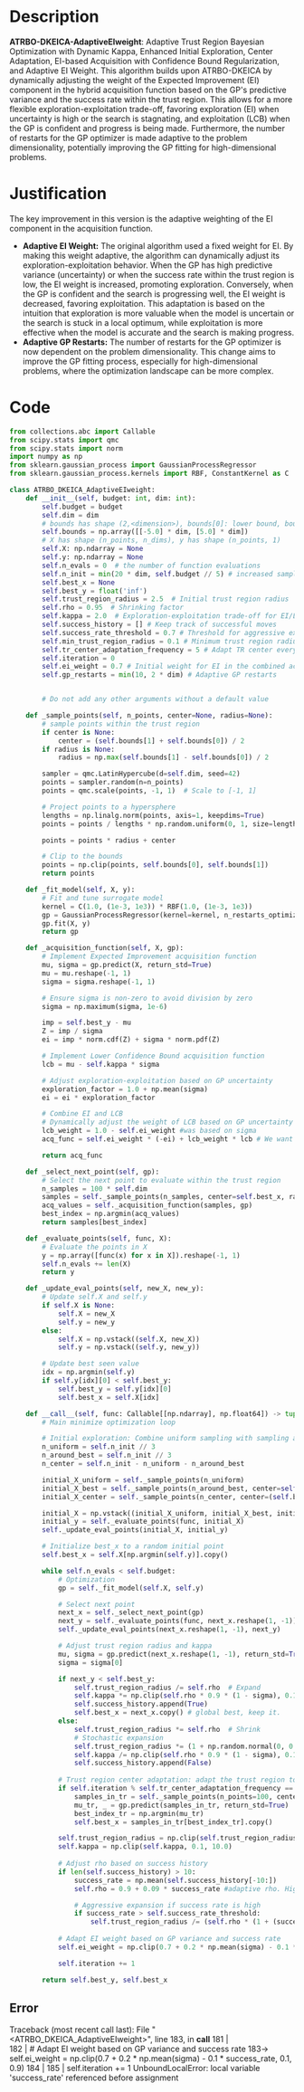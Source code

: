 # Description
**ATRBO-DKEICA-AdaptiveEIweight**: Adaptive Trust Region Bayesian Optimization with Dynamic Kappa, Enhanced Initial Exploration, Center Adaptation, EI-based Acquisition with Confidence Bound Regularization, and Adaptive EI Weight. This algorithm builds upon ATRBO-DKEICA by dynamically adjusting the weight of the Expected Improvement (EI) component in the hybrid acquisition function based on the GP's predictive variance and the success rate within the trust region. This allows for a more flexible exploration-exploitation trade-off, favoring exploration (EI) when uncertainty is high or the search is stagnating, and exploitation (LCB) when the GP is confident and progress is being made. Furthermore, the number of restarts for the GP optimizer is made adaptive to the problem dimensionality, potentially improving the GP fitting for high-dimensional problems.

# Justification
The key improvement in this version is the adaptive weighting of the EI component in the acquisition function.

*   **Adaptive EI Weight:** The original algorithm used a fixed weight for EI. By making this weight adaptive, the algorithm can dynamically adjust its exploration-exploitation behavior. When the GP has high predictive variance (uncertainty) or when the success rate within the trust region is low, the EI weight is increased, promoting exploration. Conversely, when the GP is confident and the search is progressing well, the EI weight is decreased, favoring exploitation. This adaptation is based on the intuition that exploration is more valuable when the model is uncertain or the search is stuck in a local optimum, while exploitation is more effective when the model is accurate and the search is making progress.
*   **Adaptive GP Restarts:** The number of restarts for the GP optimizer is now dependent on the problem dimensionality. This change aims to improve the GP fitting process, especially for high-dimensional problems, where the optimization landscape can be more complex.

# Code
```python
from collections.abc import Callable
from scipy.stats import qmc
from scipy.stats import norm
import numpy as np
from sklearn.gaussian_process import GaussianProcessRegressor
from sklearn.gaussian_process.kernels import RBF, ConstantKernel as C

class ATRBO_DKEICA_AdaptiveEIweight:
    def __init__(self, budget: int, dim: int):
        self.budget = budget
        self.dim = dim
        # bounds has shape (2,<dimension>), bounds[0]: lower bound, bounds[1]: upper bound
        self.bounds = np.array([[-5.0] * dim, [5.0] * dim])
        # X has shape (n_points, n_dims), y has shape (n_points, 1)
        self.X: np.ndarray = None
        self.y: np.ndarray = None
        self.n_evals = 0  # the number of function evaluations
        self.n_init = min(20 * dim, self.budget // 5) # increased samples for initial exploration
        self.best_x = None
        self.best_y = float('inf')
        self.trust_region_radius = 2.5  # Initial trust region radius
        self.rho = 0.95  # Shrinking factor
        self.kappa = 2.0  # Exploration-exploitation trade-off for EI/LCB
        self.success_history = [] # Keep track of successful moves
        self.success_rate_threshold = 0.7 # Threshold for aggressive expansion
        self.min_trust_region_radius = 0.1 # Minimum trust region radius
        self.tr_center_adaptation_frequency = 5 # Adapt TR center every 5 iterations
        self.iteration = 0
        self.ei_weight = 0.7 # Initial weight for EI in the combined acquisition function
        self.gp_restarts = min(10, 2 * dim) # Adaptive GP restarts


        # Do not add any other arguments without a default value

    def _sample_points(self, n_points, center=None, radius=None):
        # sample points within the trust region
        if center is None:
            center = (self.bounds[1] + self.bounds[0]) / 2
        if radius is None:
            radius = np.max(self.bounds[1] - self.bounds[0]) / 2

        sampler = qmc.LatinHypercube(d=self.dim, seed=42)
        points = sampler.random(n=n_points)
        points = qmc.scale(points, -1, 1)  # Scale to [-1, 1]

        # Project points to a hypersphere
        lengths = np.linalg.norm(points, axis=1, keepdims=True)
        points = points / lengths * np.random.uniform(0, 1, size=lengths.shape) ** (1 / self.dim)

        points = points * radius + center

        # Clip to the bounds
        points = np.clip(points, self.bounds[0], self.bounds[1])
        return points

    def _fit_model(self, X, y):
        # Fit and tune surrogate model
        kernel = C(1.0, (1e-3, 1e3)) * RBF(1.0, (1e-3, 1e3))
        gp = GaussianProcessRegressor(kernel=kernel, n_restarts_optimizer=self.gp_restarts, random_state=42)
        gp.fit(X, y)
        return gp

    def _acquisition_function(self, X, gp):
        # Implement Expected Improvement acquisition function
        mu, sigma = gp.predict(X, return_std=True)
        mu = mu.reshape(-1, 1)
        sigma = sigma.reshape(-1, 1)

        # Ensure sigma is non-zero to avoid division by zero
        sigma = np.maximum(sigma, 1e-6)

        imp = self.best_y - mu
        Z = imp / sigma
        ei = imp * norm.cdf(Z) + sigma * norm.pdf(Z)

        # Implement Lower Confidence Bound acquisition function
        lcb = mu - self.kappa * sigma

        # Adjust exploration-exploitation based on GP uncertainty
        exploration_factor = 1.0 + np.mean(sigma)
        ei = ei * exploration_factor

        # Combine EI and LCB
        # Dynamically adjust the weight of LCB based on GP uncertainty
        lcb_weight = 1.0 - self.ei_weight #was based on sigma
        acq_func = self.ei_weight * (-ei) + lcb_weight * lcb # We want to maximize EI, but minimize the acquisition function

        return acq_func

    def _select_next_point(self, gp):
        # Select the next point to evaluate within the trust region
        n_samples = 100 * self.dim
        samples = self._sample_points(n_samples, center=self.best_x, radius=self.trust_region_radius)
        acq_values = self._acquisition_function(samples, gp)
        best_index = np.argmin(acq_values)
        return samples[best_index]

    def _evaluate_points(self, func, X):
        # Evaluate the points in X
        y = np.array([func(x) for x in X]).reshape(-1, 1)
        self.n_evals += len(X)
        return y

    def _update_eval_points(self, new_X, new_y):
        # Update self.X and self.y
        if self.X is None:
            self.X = new_X
            self.y = new_y
        else:
            self.X = np.vstack((self.X, new_X))
            self.y = np.vstack((self.y, new_y))

        # Update best seen value
        idx = np.argmin(self.y)
        if self.y[idx][0] < self.best_y:
            self.best_y = self.y[idx][0]
            self.best_x = self.X[idx]

    def __call__(self, func: Callable[[np.ndarray], np.float64]) -> tuple[np.float64, np.array]:
        # Main minimize optimization loop

        # Initial exploration: Combine uniform sampling with sampling around the best seen point
        n_uniform = self.n_init // 3
        n_around_best = self.n_init // 3
        n_center = self.n_init - n_uniform - n_around_best

        initial_X_uniform = self._sample_points(n_uniform)
        initial_X_best = self._sample_points(n_around_best, center=self.best_x if self.best_x is not None else (self.bounds[1] + self.bounds[0]) / 2, radius=np.max(self.bounds[1] - self.bounds[0]) / 4) # Sampling around the current best or the middle
        initial_X_center = self._sample_points(n_center, center=(self.bounds[1] + self.bounds[0]) / 2, radius=np.max(self.bounds[1] - self.bounds[0]) / 4)

        initial_X = np.vstack((initial_X_uniform, initial_X_best, initial_X_center))
        initial_y = self._evaluate_points(func, initial_X)
        self._update_eval_points(initial_X, initial_y)

        # Initialize best_x to a random initial point
        self.best_x = self.X[np.argmin(self.y)].copy()

        while self.n_evals < self.budget:
            # Optimization
            gp = self._fit_model(self.X, self.y)

            # Select next point
            next_x = self._select_next_point(gp)
            next_y = self._evaluate_points(func, next_x.reshape(1, -1))
            self._update_eval_points(next_x.reshape(1, -1), next_y)

            # Adjust trust region radius and kappa
            mu, sigma = gp.predict(next_x.reshape(1, -1), return_std=True)
            sigma = sigma[0]

            if next_y < self.best_y:
                self.trust_region_radius /= self.rho  # Expand
                self.kappa *= np.clip(self.rho * 0.9 * (1 - sigma), 0.1, 1.0) # Reduced kappa decrease, also consider GP's uncertainty
                self.success_history.append(True)
                self.best_x = next_x.copy() # global best, keep it.
            else:
                self.trust_region_radius *= self.rho  # Shrink
                # Stochastic expansion
                self.trust_region_radius *= (1 + np.random.normal(0, 0.05) * np.sqrt(self.dim))
                self.kappa /= np.clip(self.rho * 0.9 * (1 - sigma), 0.1, 1.0) # increase kappa more when unsuccessful, also consider GP's uncertainty
                self.success_history.append(False)
                
            # Trust region center adaptation: adapt the trust region to the best point within the region
            if self.iteration % self.tr_center_adaptation_frequency == 0:
                samples_in_tr = self._sample_points(n_points=100, center=self.best_x, radius=self.trust_region_radius)
                mu_tr, _ = gp.predict(samples_in_tr, return_std=True)
                best_index_tr = np.argmin(mu_tr)
                self.best_x = samples_in_tr[best_index_tr].copy()

            self.trust_region_radius = np.clip(self.trust_region_radius, self.min_trust_region_radius, np.max(self.bounds[1] - self.bounds[0]) / 2)
            self.kappa = np.clip(self.kappa, 0.1, 10.0)
            
            # Adjust rho based on success history
            if len(self.success_history) > 10:
                success_rate = np.mean(self.success_history[-10:])
                self.rho = 0.9 + 0.09 * success_rate #adaptive rho. Higher success rate leads to higher rho, and thus slower shrinking.

                # Aggressive expansion if success rate is high
                if success_rate > self.success_rate_threshold:
                    self.trust_region_radius /= (self.rho * (1 + (success_rate - self.success_rate_threshold)))
            
            # Adapt EI weight based on GP variance and success rate
            self.ei_weight = np.clip(0.7 + 0.2 * np.mean(sigma) - 0.1 * success_rate, 0.1, 0.9)

            self.iteration += 1

        return self.best_y, self.best_x
```
## Error
 Traceback (most recent call last):
  File "<ATRBO_DKEICA_AdaptiveEIweight>", line 183, in __call__
 181 |             
 182 |             # Adapt EI weight based on GP variance and success rate
 183->             self.ei_weight = np.clip(0.7 + 0.2 * np.mean(sigma) - 0.1 * success_rate, 0.1, 0.9)
 184 | 
 185 |             self.iteration += 1
UnboundLocalError: local variable 'success_rate' referenced before assignment
